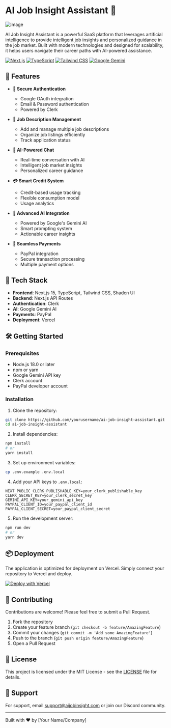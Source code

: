 # AI Job Insight Assistant 🤖

![image](https://github.com/user-attachments/assets/0a0dfaaf-e976-4513-bc69-1dbe02731bbc)

AI Job Insight Assistant is a powerful SaaS platform that leverages artificial intelligence to provide intelligent job insights and personalized guidance in the job market. Built with modern technologies and designed for scalability, it helps users navigate their career paths with AI-powered assistance.

[![Next.js](https://img.shields.io/badge/Next.js-15-black)](https://nextjs.org/)
[![TypeScript](https://img.shields.io/badge/TypeScript-5-blue)](https://www.typescriptlang.org/)
[![Tailwind CSS](https://img.shields.io/badge/Tailwind-3-38B2AC)](https://tailwindcss.com/)
[![Google Gemini](https://img.shields.io/badge/AI-Gemini-green)](https://ai.google.dev/)

## 🌟 Features

- **🔐 Secure Authentication**
  - Google OAuth integration
  - Email & Password authentication
  - Powered by Clerk

- **📝 Job Description Management**
  - Add and manage multiple job descriptions
  - Organize job listings efficiently
  - Track application status

- **💬 AI-Powered Chat**
  - Real-time conversation with AI
  - Intelligent job market insights
  - Personalized career guidance

- **💳 Smart Credit System**
  - Credit-based usage tracking
  - Flexible consumption model
  - Usage analytics

- **🤖 Advanced AI Integration**
  - Powered by Google's Gemini AI
  - Smart prompting system
  - Actionable career insights

- **💸 Seamless Payments**
  - PayPal integration
  - Secure transaction processing
  - Multiple payment options

## 🚀 Tech Stack

- **Frontend**: Next.js 15, TypeScript, Tailwind CSS, Shadcn UI
- **Backend**: Next.js API Routes
- **Authentication**: Clerk
- **AI**: Google Gemini AI
- **Payments**: PayPal
- **Deployment**: Vercel

## 🛠️ Getting Started

### Prerequisites

- Node.js 18.0 or later
- npm or yarn
- Google Gemini API key
- Clerk account
- PayPal developer account

### Installation

1. Clone the repository:
```bash
git clone https://github.com/yourusername/ai-job-insight-assistant.git
cd ai-job-insight-assistant
```

2. Install dependencies:
```bash
npm install
# or
yarn install
```

3. Set up environment variables:
```bash
cp .env.example .env.local
```

4. Add your API keys to `.env.local`:
```env
NEXT_PUBLIC_CLERK_PUBLISHABLE_KEY=your_clerk_publishable_key
CLERK_SECRET_KEY=your_clerk_secret_key
GEMINI_API_KEY=your_gemini_api_key
PAYPAL_CLIENT_ID=your_paypal_client_id
PAYPAL_CLIENT_SECRET=your_paypal_client_secret
```

5. Run the development server:
```bash
npm run dev
# or
yarn dev
```

## 📦 Deployment

The application is optimized for deployment on Vercel. Simply connect your repository to Vercel and deploy.

[![Deploy with Vercel](https://vercel.com/button)](https://vercel.com/new/clone?repository-url=https://github.com/yourusername/ai-job-insight-assistant)

## 🤝 Contributing

Contributions are welcome! Please feel free to submit a Pull Request.

1. Fork the repository
2. Create your feature branch (`git checkout -b feature/AmazingFeature`)
3. Commit your changes (`git commit -m 'Add some AmazingFeature'`)
4. Push to the branch (`git push origin feature/AmazingFeature`)
5. Open a Pull Request

## 📄 License

This project is licensed under the MIT License - see the [LICENSE](LICENSE) file for details.

## 📧 Support

For support, email support@aijobinsight.com or join our Discord community.

---

Built with ❤️ by [Your Name/Company]

